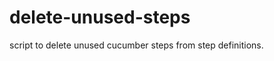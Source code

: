 delete-unused-steps
===================

script to delete unused cucumber steps from step definitions.